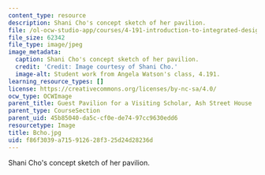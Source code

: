 ```yaml
---
content_type: resource
description: Shani Cho's concept sketch of her pavilion.
file: /ol-ocw-studio-app/courses/4-191-introduction-to-integrated-design-fall-2006/f86f3039a715912628f325d24d28236d_Bcho.jpg
file_size: 62342
file_type: image/jpeg
image_metadata:
  caption: Shani Cho's concept sketch of her pavilion.
  credit: 'Credit: Image courtesy of Shani Cho.'
  image-alt: Student work from Angela Watson's class, 4.191.
learning_resource_types: []
license: https://creativecommons.org/licenses/by-nc-sa/4.0/
ocw_type: OCWImage
parent_title: Guest Pavilion for a Visiting Scholar, Ash Street House
parent_type: CourseSection
parent_uid: 45b85040-da5c-cf0e-de74-97cc9630edd6
resourcetype: Image
title: Bcho.jpg
uid: f86f3039-a715-9126-28f3-25d24d28236d
---
```

Shani Cho's concept sketch of her pavilion.